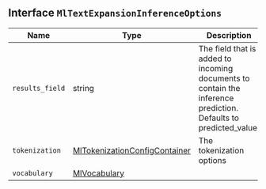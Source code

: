 ## Interface `MlTextExpansionInferenceOptions`

| Name | Type | Description |
| - | - | - |
| `results_field` | string | The field that is added to incoming documents to contain the inference prediction. Defaults to predicted_value. |
| `tokenization` | [MlTokenizationConfigContainer](./MlTokenizationConfigContainer.md) | The tokenization options |
| `vocabulary` | [MlVocabulary](./MlVocabulary.md) | &nbsp; |
